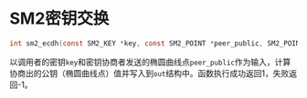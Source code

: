 # SM2密钥交换


```c
int sm2_ecdh(const SM2_KEY *key, const SM2_POINT *peer_public, SM2_POINT *out);
```

以调用者的密钥`key`和密钥协商者发送的椭圆曲线点`peer_public`作为输入，计算协商出的公钥（椭圆曲线点）值并写入到`out`结构中。函数执行成功返回1，失败返回-1。
